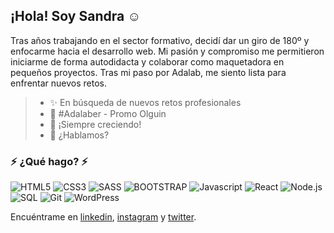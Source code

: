 ## ¡Hola! Soy Sandra :relaxed:

Tras años trabajando en el sector formativo, decidí dar un giro de 180º y enfocarme hacia el desarrollo web. Mi pasión y compromiso me permitieron iniciarme de forma autodidacta y colaborar como maquetadora en pequeños proyectos. Tras mi paso por Adalab, me siento lista para enfrentar nuevos retos.

> - ✨ En búsqueda de nuevos retos profesionales
> - :purple_heart: #Adalaber - Promo Olguin
> - :seedling: ¡Siempre creciendo!
> - :speech_balloon: ¿Hablamos?

### ⚡ ¿Qué hago? ⚡

![HTML5](https://img.shields.io/badge/-HTML5-ff8181?style=flat-square&logo=html5&logoColor=white)
![CSS3](https://img.shields.io/badge/-CSS3-57a4ff?style=flat-square&logo=css3)
![SASS](https://img.shields.io/badge/-SASS-c3f4e9?style=flat-square&logo=SASS)
![BOOTSTRAP](https://img.shields.io/badge/-BOOTSTRAP-dcb6f2?style=flat-square&logo=BOOTSTRAP)
![Javascript](https://img.shields.io/badge/-JavaScript-429e9d?style=flat-square&logo=javascript)
![React](https://img.shields.io/badge/-React-30373f?style=flat-square&logo=react)
![Node.js](https://img.shields.io/badge/-Node.js-c3f4e9?style=flat-square&logo=)
![SQL](https://img.shields.io/badge/-SQL-FFF483?style=flat-square&logo=)
![Git](https://img.shields.io/badge/-Git-ffdbe2?style=flat-square&logo=git)
![WordPress](https://img.shields.io/badge/-WordPress-57a4ff?style=flat-square&logo=WordPress)

Encuéntrame en [linkedin](https://www.linkedin.com/in/sandragutierrezgonzalez/), [instagram](https://www.instagram.com/salamansandra/) y [twitter](https://twitter.com/SandSan12).
